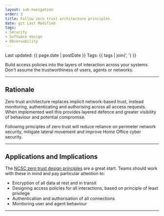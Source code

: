 ```yaml
---
layout: sub-navigation
order: 3
title: Follow zero trust architecture principles
date: git Last Modified
tags:
- Security
- Software design
- Observability
---
```


Last updated: {{ page.date | postDate }}
Tags: {{ tags | join(', ') }}

Build access policies into the layers of interaction across your systems. 
Don't assume the trustworthiness of users, agents or networks.

---

## Rationale

Zero trust architecture replaces implicit network-based trust, instead 
monitoring, authenticating and authorising across all access requests. When 
implemented well this provides layered defence and greater visibility of 
behaviour and potential compromise.

Following principles of zero trust will reduce reliance on perimeter network 
security, mitigate lateral movement and improve Home Office cyber security.

---

## Applications and Implications

The [NCSC zero trust design principles](https://www.ncsc.gov.uk/collection/zero-trust-architecture) are a great start. Teams should work with
these in mind and pay particular attention to:

- Encryption of all data at rest and in transit
- Designing access policies for all interactions, based on principle of least privilege
- Authentication and authorisation of all connections
- Monitoring user and agent behaviour
---
